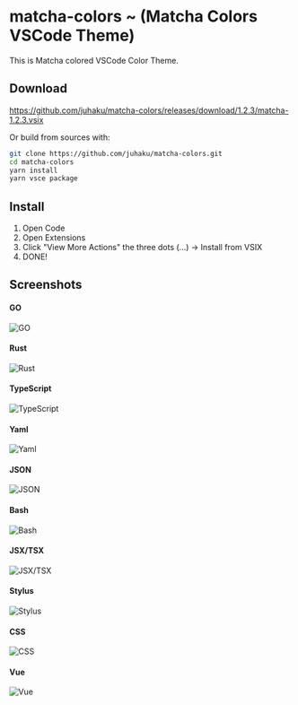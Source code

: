 # matcha-colors  ~ (Matcha Colors VSCode Theme)

This is Matcha colored VSCode Color Theme.

## Download

https://github.com/juhaku/matcha-colors/releases/download/1.2.3/matcha-1.2.3.vsix

Or build from sources with:

```bash
git clone https://github.com/juhaku/matcha-colors.git
cd matcha-colors
yarn install
yarn vsce package
```

## Install

1. Open Code
2. Open Extensions
3. Click "View More Actions" the three dots (...) -> Install from VSIX
4. DONE!

## Screenshots

#### GO
![GO](./screenshots/Screenshot_20210523_161655.png)

#### Rust
![Rust](./screenshots/Screenshot_20220315_193756.png)

#### TypeScript
![TypeScript](./screenshots/Screenshot_20210523_161918.png)

#### Yaml
![Yaml](./screenshots/Screenshot_20210123_143445.png)

#### JSON
![JSON](./screenshots/Screenshot_20210123_143400.png)

#### Bash
![Bash](./screenshots/Screenshot_20210123_145504.png)

#### JSX/TSX
![JSX/TSX](./screenshots/Screenshot_20210523_162057.png)

#### Stylus
![Stylus](./screenshots/Screenshot_20210123_145108.png)

#### CSS
![CSS](./screenshots/Screenshot_20210123_144900.png)

#### Vue
![Vue](./screenshots/Screenshot_20210523_163356.png)
